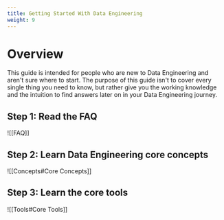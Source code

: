 ```yaml
---
title: Getting Started With Data Engineering
weight: 9
---
```


# Overview

This guide is intended for people who are new to Data Engineering and aren't sure where to start. The purpose of this guide isn't to cover every single thing you need to know, but rather give you the working knowledge and the intuition to find answers later on in your Data Engineering journey.

## Step 1: Read the FAQ

![[FAQ]]

## Step 2: Learn Data Engineering core concepts

![[Concepts#Core Concepts]]

## Step 3: Learn the core tools

![[Tools#Core Tools]]

